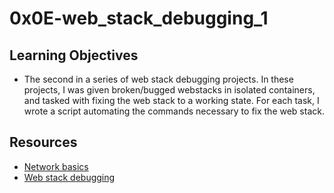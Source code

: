 # 0x0E-web_stack_debugging_1

## Learning Objectives
- The second in a series of web stack debugging projects. In these projects, I was given broken/bugged webstacks in isolated containers, and tasked with fixing the web stack to a working state. For each task, I wrote a script automating the commands necessary to fix the web stack.

## Resources
- [Network basics](https://intranet.alxswe.com/concepts/33)
- [Web stack debugging](https://intranet.alxswe.com/concepts/68)
